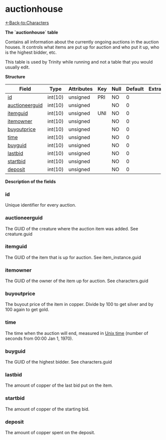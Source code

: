 # auctionhouse

[<-Back-to:Characters](database-characters.md)

**The \`auctionhouse\` table**

Contains all information about the currently ongoing auctions in the auction houses. It controls what items are put up for auction and who put it up, who is the highest bidder, etc.

This table is used by Trinity while running and not a table that you would usually edit.

**Structure**

| Field               | Type    | Attributes | Key | Null | Default | Extra | Comment |
|---------------------|---------|------------|-----|------|---------|-------|---------|
| [id][1]             | int(10) | unsigned   | PRI | NO   | 0       |       |         |
| [auctioneerguid][2] | int(10) | unsigned   |     | NO   | 0       |       |         |
| [itemguid][3]       | int(10) | unsigned   | UNI | NO   | 0       |       |         |
| [itemowner][4]      | int(10) | unsigned   |     | NO   | 0       |       |         |
| [buyoutprice][5]    | int(10) | unsigned   |     | NO   | 0       |       |         |
| [time][6]           | int(10) | unsigned   |     | NO   | 0       |       |         |
| [buyguid][7]        | int(10) | unsigned   |     | NO   | 0       |       |         |
| [lastbid][8]        | int(10) | unsigned   |     | NO   | 0       |       |         |
| [startbid][9]       | int(10) | unsigned   |     | NO   | 0       |       |         |
| [deposit][10]       | int(10) | unsigned   |     | NO   | 0       |       |         |

[1]: #id
[2]: #auctioneerguid
[3]: #itemguid
[4]: #itemowner
[5]: #buyoutprice
[6]: #time
[7]: #buyguid
[8]: #lastbid
[9]: #startbid
[10]: #deposit

**Description of the fields**

### id

Unique identifier for every auction.

### auctioneerguid

The GUID of the creature where the auction item was added. See creature.guid

### itemguid

The GUID of the item that is up for auction. See item\_instance.guid

### itemowner

The GUID of the owner of the item up for auction. See characters.guid

### buyoutprice

The buyout price of the item in copper. Divide by 100 to get silver and by 100 again to get gold.

### time

The time when the auction will end, measured in [Unix time](http://en.wikipedia.org/wiki/Unix_time) (number of seconds from 00:00 Jan 1, 1970).

### buyguid

The GUID of the highest bidder. See characters.guid

### lastbid

The amount of copper of the last bid put on the item.

### startbid

The amount of copper of the starting bid.

### deposit

The amount of copper spent on the deposit.

